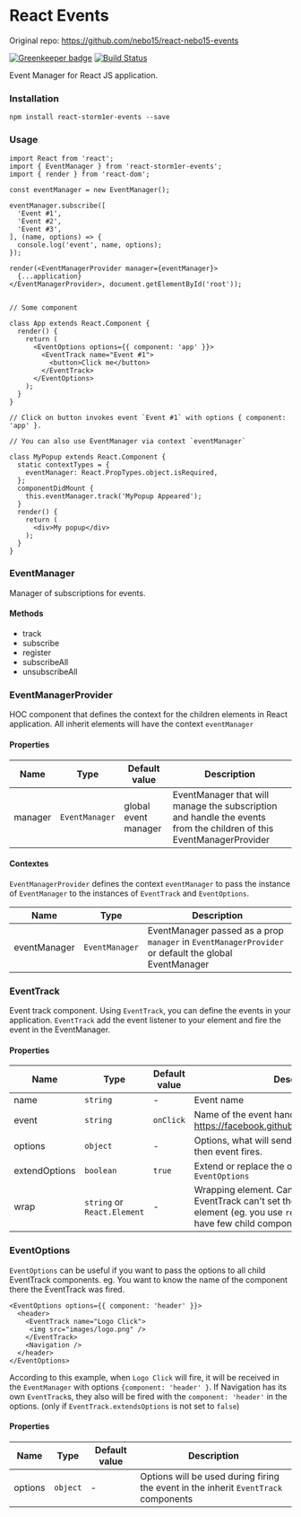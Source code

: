 # React Events

Original repo: https://github.com/nebo15/react-nebo15-events

[![Greenkeeper badge](https://badges.greenkeeper.io/storm1er/react-storm1er-events.svg)](https://greenkeeper.io/)
[![Build Status](https://travis-ci.org/storm1er/react-storm1er-events.svg?branch=master)](https://travis-ci.org/storm1er/react-storm1er-events)

Event Manager for React JS application.

### Installation

```
npm install react-storm1er-events --save
```

### Usage

```
import React from 'react';
import { EventManager } from 'react-storm1er-events';
import { render } from 'react-dom';

const eventManager = new EventManager();

eventManager.subscribe([
  'Event #1',
  'Event #2',
  'Event #3',
], (name, options) => {
  console.log('event', name, options);
});

render(<EventManagerProvider manager={eventManager}>
  {...application}
</EventManagerProvider>, document.getElementById('root'));


// Some component

class App extends React.Component {
  render() {
    return (
      <EventOptions options={{ component: 'app' }}>
        <EventTrack name="Event #1">
          <button>Click me</button>
        </EventTrack>
      </EventOptions>
    );
  }
}

// Click on button invokes event `Event #1` with options { component: 'app' }.

// You can also use EventManager via context `eventManager`

class MyPopup extends React.Component {
  static contextTypes = {
    eventManager: React.PropTypes.object.isRequired,
  };
  componentDidMount {
    this.eventManager.track('MyPopup Appeared');
  }
  render() {
    return (
      <div>My popup</div>
    );
  }
}

```

### EventManager

Manager of subscriptions for events.

#### Methods

- track
- subscribe
- register
- subscribeAll
- unsubscribeAll

### EventManagerProvider

HOC component that defines the context for the children elements in React application. All inherit elements will have the context `eventManager`

#### Properties

| Name | Type | Default value | Description |
| - | - | - | - |
| manager | `EventManager` | global event manager | EventManager that will manage the subscription and handle the events from the children of this EventManagerProvider |

#### Contextes

`EventManagerProvider` defines the context `eventManager` to pass the instance of `EventManager` to the instances of `EventTrack` and `EventOptions`.

| Name | Type | Description |
| - | - | - |
| eventManager | `EventManager` | EventManager passed as a prop `manager` in `EventManagerProvider` or default the global EventManager |

### EventTrack

Event track component. Using `EventTrack`, you can define the events in your application. `EventTrack` add the event listener to your element and fire the event in the EventManager.

#### Properties

| Name | Type | Default value | Description |
| - | - | - | - |
| name | `string` | - | Event name |
| event | `string` | `onClick` | Name of the event handler. According to this doc: https://facebook.github.io/react/docs/events.html |
| options | `object` | - | Options, what will sended to the eventManager then event fires. |
| extendOptions | `boolean` | `true` | Extend or replace the options from parent `EventOptions` |
| wrap | `string` or `React.Element` | - | Wrapping element. Can be useful when EventTrack can't set the event handler to the element (eg. you use `recompose/pure`) or if you have few child components. |

### EventOptions

`EventOptions` can be useful if you want to pass the options to all child EventTrack components. eg. You want to know the name of the component there the EventTrack was fired.

```
<EventOptions options={{ component: 'header' }}>
  <header>
    <EventTrack name="Logo Click">
     <img src="images/logo.png" />
    </EventTrack>
    <Navigation />
  </header>
</EventOptions>
```

According to this example, when `Logo Click` will fire, it will be received in the `EventManager` with options `{component: 'header' }`. If Navigation has its own `EventTrack`s, they also will be fired with the `component: 'header'` in the options.
(only if `EventTrack.extendsOptions` is not set to `false`)

#### Properties

| Name | Type | Default value | Description |
| - | - | - | - |
| options | `object` | - | Options will be used during firing the event in the inherit `EventTrack` components |
